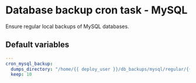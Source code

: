 # Database backup cron task - MySQL
Ensure regular local backups of MySQL databases.
<!--ROLEVARS-->
## Default variables
```yaml
---
cron_mysql_backup:
  dumps_directory: "/home/{{ deploy_user }}/db_backups/mysql/regular/{{ project_name }}/{{ build_type }}"
  keep: 10
```

<!--ENDROLEVARS-->

<!--TOC-->
<!--ENDTOC-->
